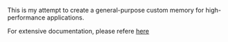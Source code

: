 This is my attempt to create a general-purpose custom memory for high-performance applications.

For extensive documentation, please refere [here](https://ashwinhprasad.github.io/perfloc)
